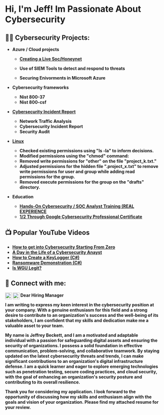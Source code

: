 <h1>Hi, I'm Jeff! Im Passionate About Cybersecurity

  <h2>👨‍💻 Cybersecurity Projects:</h2>


- <b>Azure / Cloud projects 
  - [Creating a Live Soc/Honeynet](https://github.com/JeffBeck12/Azure-Soc)

  - Use of SIEM Tools to detect and respond to threats
  - Securing Enivorments in Microsoft Azure
  
- <b>Cybersecurity frameworks 
  - Nist 800-37
  - Nist 800-csf
 

-   [Cybersecurity Incident Report](https://github.com/JeffBeck12/cybersecurity-audits)

    - Network Traffic Analysis
    - Cybersecurity Incident Report
    - Security Audit
  
- [Linux](https://github.com/JeffBeck12/Azure-Soc)
   - Checked existing permissions using "ls -la" to inform decisions.
   - Modified permissions using the "chmod" command:
   - Removed write permissions for "other" on the file "project_k.txt."
   - Adjusted permissions for the hidden file ".project_x.txt" to remove write permissions for user and group while adding read permissions for the group.
   - Removed execute permissions for the group on the "drafts" directory.

-  Education

   - [Hands-On Cybersecurity / SOC Analyst Training (REAL EXPERIENCE](https://app.kajabi.com/certificates/c7b68d8a)
   - [1/2 Through Google Cybersecurity Professional Certificate](https://www.coursera.org/professional-certificates/google-cybersecurity?utm_medium=sem&utm_source=gg&utm_campaign=B2C_NAMER_google-cybersecurity_google_FTCOF_google-certificates_country-US&campaignid=20086358053&adgroupid=151760779147&device=c&keyword=&matchtype=&network=g&devicemodel=&adposition=&creativeid=657301332651&hide_mobile_promo&gclid=CjwKCAjwqZSlBhBwEiwAfoZUIHHNkn2JBaeZenw7v1vU7XoKRzK8wygofGplxaaeA2cPTER7kll-qBoCh2oQAvD_BwE)

<h2>📺 Popular YouTube Videos</h2>

- [How to get into Cybersecurity Starting From Zero](https://www.youtube.com/watch?v=a83ASGn_V_s)
- [A Day in the Life of a Cybersecurity Anayst](https://www.youtube.com/watch?v=uHy3oM7NnoU)
- [How to Create a KeyLogger (C#)](https://www.youtube.com/watch?v=N-L9hklSlNk)
- [Ransomware Demonstration (C#)](https://www.youtube.com/watch?v=OfvdQeh79s0)
- [Is WGU Legit?](https://www.youtube.com/watch?v=E2MwRWxDBkA)

<h2> 🤳 Connect with me:</h2>


[<img align="left" alt="Supermanjeff | Twitter" width="22px" src="https://cdn.jsdelivr.net/npm/simple-icons@v3/icons/twitter.svg" />][twitter]
[<img align="left" alt="JeffreyBeckett | LinkedIn" width="22px" src="https://cdn.jsdelivr.net/npm/simple-icons@v3/icons/linkedin.svg" />][linkedin]


[twitter]: https://twitter.com/Supermanjeff12
[linkedin]:https://www.linkedin.com/in/jeffrey-beckett-1a7252282/

Dear Hiring Manager

I am writing to express my keen interest in the cybersecurity position at your company. With a genuine enthusiasm for this field and a strong desire to contribute to an organization's success and the well-being of its stakeholders, I am confident that my skills and dedication make me a valuable asset to your team.

My name is Jeffrey Beckett, and I am a motivated and adaptable individual with a passion for safeguarding digital assets and ensuring the security of organizations. I possess a solid foundation in effective communication, problem-solving, and collaborative teamwork. By staying updated on the latest cybersecurity threats and trends, I can make significant contributions to an organization's digital infrastructure defense. I am a quick learner and eager to explore emerging technologies such as penetration testing, secure coding practices, and cloud security, with the goal of enhancing an organization's security posture and contributing to its overall resilience.

Thank you for considering my application. I look forward to the opportunity of discussing how my skills and enthusiasm align with the goals and vision of your organization. Please find my attached resume for your review.

